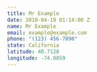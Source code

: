 ```yaml
---
title: Mr Example
date: 2018-04-19 01:14:00 Z
name: Mr Example
email: example@example.com
phone: "(123) 456-7890"
state: California
latitude: 40.7128
longitude: -74.0059
---
```


